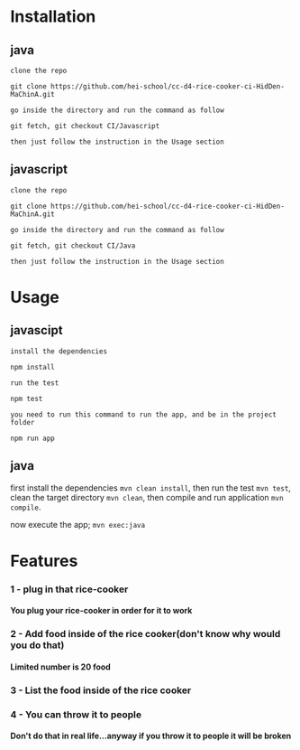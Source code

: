 
# Installation
## java
    clone the repo
```git clone https://github.com/hei-school/cc-d4-rice-cooker-ci-HidDen-MaChinA.git```
    
    go inside the directory and run the command as follow

```git fetch, git checkout CI/Javascript```

    then just follow the instruction in the Usage section
## javascript

    clone the repo
```git clone https://github.com/hei-school/cc-d4-rice-cooker-ci-HidDen-MaChinA.git```
    
    go inside the directory and run the command as follow

```git fetch, git checkout CI/Java```

    then just follow the instruction in the Usage section
# Usage
## javascipt
    install the dependencies
```npm install```

    run the test
```npm test```

    you need to run this command to run the app, and be in the project folder
```npm run app```
## java
first install the dependencies
```mvn clean install```, 
    then run the test
```mvn test```, 
    clean the target directory
```mvn clean```, 
    then compile and run application
```mvn compile```.

now execute the app;
```mvn exec:java```
# Features
### 1 - plug in that rice-cooker
#### You plug your rice-cooker in order for it to work
### 2 - Add food inside of the rice cooker(don't know why would you do that)
#### Limited number is 20 food
### 3 - List the food inside of the rice cooker
### 4 - You can throw it to people
#### Don't do that in real life...anyway if you throw it to people it will be broken